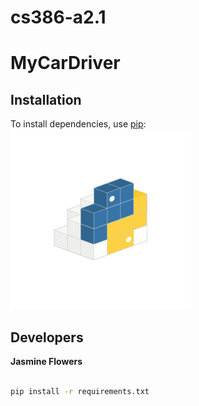 # cs386-a2.1
# MyCarDriver

## Installation
To install dependencies, use [pip](https://pypi.org/project/pip/):
![pip logo](https://raw.githubusercontent.com/github/explore/666de02829613e0244e9441b114edb85781e972c/topics/pip/pip.png)

## Developers
**Jasmine Flowers**
```bash

pip install -r requirements.txt


